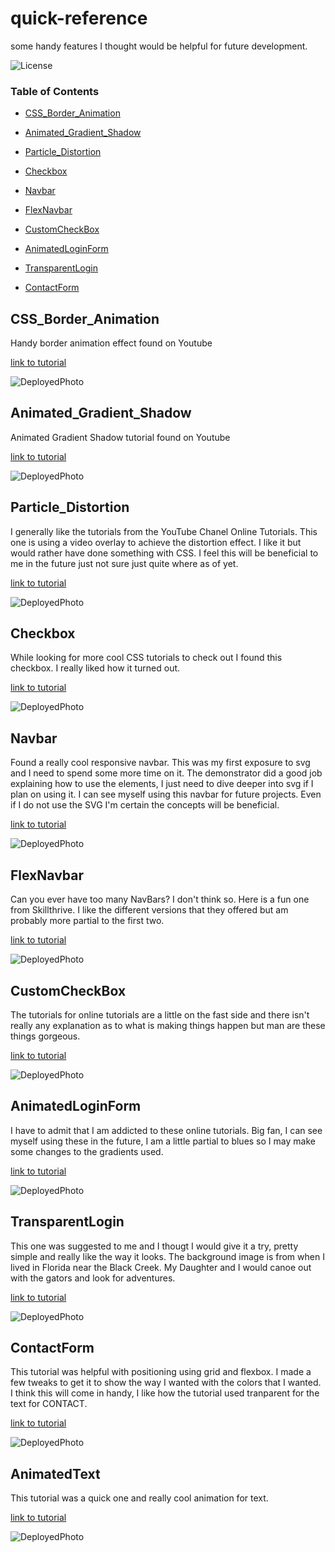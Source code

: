 # quick-reference
some handy features I thought would be helpful for future development.



![License](https://img.shields.io/badge/license-MIT%20License-green)


### Table of Contents

* [CSS_Border_Animation](#CSS_Border_Animation)

* [Animated_Gradient_Shadow](#Animated_Gradient_Shadow)

* [Particle_Distortion](#Particle_Distortion)

* [Checkbox](#Checkbox)

* [Navbar](#Navbar)

* [FlexNavbar](#FlexNavbar)

* [CustomCheckBox](#CustomCheckBox)

* [AnimatedLoginForm](#AnimatedLoginForm)

* [TransparentLogin](#TransparentLogin)

* [ContactForm](#ContactForm)




## CSS_Border_Animation

Handy border animation effect found on Youtube

<a href='https://youtu.be/JAdIgiGA0Lk' target='_blank'>link to tutorial</a>


![DeployedPhoto](https://github.com/daviddugle/quick-reference/blob/main/css_border_animation/gifanimation.gif?raw=true)




## Animated_Gradient_Shadow

Animated Gradient Shadow tutorial found on Youtube

<a href='https://youtu.be/1EAtn4B-76g' target='_blank'>link to tutorial</a>


![DeployedPhoto](https://github.com/daviddugle/quick-reference/blob/main/animated_gradient_shadow/shadow.gif?raw=true)



## Particle_Distortion

I generally like the tutorials from the YouTube Chanel Online Tutorials. This one is using a video overlay to achieve the distortion effect. I like it but would rather have done something with CSS. I feel this will be beneficial to me in the future just not sure just quite where as of yet.

<a href='https://youtu.be/PP0Os0UvMCs' target='_blank'>link to tutorial</a>


![DeployedPhoto](https://github.com/daviddugle/quick-reference/blob/main/particle_distortion/animated_distortion.gif?raw=true)




## Checkbox

While looking for more cool CSS tutorials to check out I found this checkbox. I really liked how it turned out. 

<a href='https://youtu.be/z3TgmTi42ic' target='_blank'>link to tutorial</a>


![DeployedPhoto](https://github.com/daviddugle/quick-reference/blob/main/checkbox/checkbox.gif?raw=true)




## Navbar

Found a really cool responsive navbar. This was my first exposure to svg and I need to spend some more time on it. The demonstrator did a good job explaining how to use the elements, I just need to dive deeper into svg if I plan on using it. I can see myself using this navbar for future projects. Even if I do not use the SVG I'm certain the concepts will be beneficial. 

<a href='https://youtu.be/biOMz4puGt8' target='_blank'>link to tutorial</a>


![DeployedPhoto](https://github.com/daviddugle/quick-reference/blob/main/animated_responsive_Navbar/navbar.gif?raw=true)




## FlexNavbar

Can you ever have too many NavBars? I don't think so. Here is a fun one from Skillthrive. I like the different versions that they offered but am probably more partial to the first two.  

<a href='https://youtu.be/PwWHL3RyQgk' target='_blank'>link to tutorial</a>


![DeployedPhoto](https://github.com/daviddugle/quick-reference/blob/main/navbar/flexNav.gif?raw=true)




## CustomCheckBox

The tutorials for online tutorials are a little on the fast side and there isn't really any explanation as to what is making things happen but man are these things gorgeous. 

<a href='https://youtu.be/tVL7Au0B1Cs' target='_blank'>link to tutorial</a>


![DeployedPhoto](https://github.com/daviddugle/quick-reference/blob/main/custom-checkbox/customCheckBox.gif?raw=true)




## AnimatedLoginForm

I have to admit that I am addicted to these online tutorials. Big fan, I can see myself using these in the future, I am a little partial to blues so I may make some changes to the gradients used. 

<a href='https://youtu.be/vs33UKteDpg' target='_blank'>link to tutorial</a>


![DeployedPhoto](https://github.com/daviddugle/quick-reference/blob/main/animated-login-form/animated-login.gif?raw=true)




## TransparentLogin

This one was suggested to me and I thougt I would give it a try, pretty simple and really like the way it looks. The background image is from when I lived in Florida near the Black Creek. My Daughter and I would canoe out with the gators and look for adventures. 

<a href='https://youtu.be/yiIi82xVjqo' target='_blank'>link to tutorial</a>


![DeployedPhoto](https://github.com/daviddugle/quick-reference/blob/main/transparent-login/transparent-login.gif?raw=true)




## ContactForm

This tutorial was helpful with positioning using grid and flexbox. I made a few tweaks to get it to show the way I wanted with the colors that I wanted. I think this will come in handy, I like how the tutorial used tranparent for the text for CONTACT. 

<a href='https://youtu.be/6iPWBi1tpEs' target='_blank'>link to tutorial</a>


![DeployedPhoto](https://github.com/daviddugle/quick-reference/blob/main/contact-page/contact-page.gif?raw=true)




## AnimatedText

This tutorial was a quick one and really cool animation for text.  

<a href='https://youtu.be/ccO2B40zkv4' target='_blank'>link to tutorial</a>


![DeployedPhoto](https://github.com/daviddugle/quick-reference/blob/main/text-animation/textAnimation.gif?raw=true)